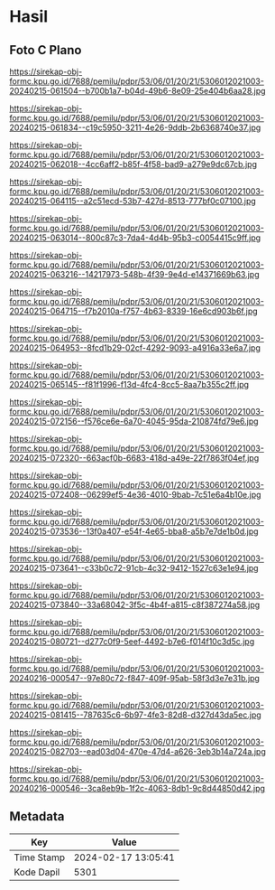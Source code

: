 # Hasil

## Foto C Plano

https://sirekap-obj-formc.kpu.go.id/7688/pemilu/pdpr/53/06/01/20/21/5306012021003-20240215-061504--b700b1a7-b04d-49b6-8e09-25e404b6aa28.jpg

https://sirekap-obj-formc.kpu.go.id/7688/pemilu/pdpr/53/06/01/20/21/5306012021003-20240215-061834--c19c5950-3211-4e26-9ddb-2b6368740e37.jpg

https://sirekap-obj-formc.kpu.go.id/7688/pemilu/pdpr/53/06/01/20/21/5306012021003-20240215-062018--4cc6aff2-b85f-4f58-bad9-a279e9dc67cb.jpg

https://sirekap-obj-formc.kpu.go.id/7688/pemilu/pdpr/53/06/01/20/21/5306012021003-20240215-064115--a2c51ecd-53b7-427d-8513-777bf0c07100.jpg

https://sirekap-obj-formc.kpu.go.id/7688/pemilu/pdpr/53/06/01/20/21/5306012021003-20240215-063014--800c87c3-7da4-4d4b-95b3-c0054415c9ff.jpg

https://sirekap-obj-formc.kpu.go.id/7688/pemilu/pdpr/53/06/01/20/21/5306012021003-20240215-063216--14217973-548b-4f39-9e4d-e14371669b63.jpg

https://sirekap-obj-formc.kpu.go.id/7688/pemilu/pdpr/53/06/01/20/21/5306012021003-20240215-064715--f7b2010a-f757-4b63-8339-16e6cd903b6f.jpg

https://sirekap-obj-formc.kpu.go.id/7688/pemilu/pdpr/53/06/01/20/21/5306012021003-20240215-064953--8fcd1b29-02cf-4292-9093-a4916a33e6a7.jpg

https://sirekap-obj-formc.kpu.go.id/7688/pemilu/pdpr/53/06/01/20/21/5306012021003-20240215-065145--f81f1996-f13d-4fc4-8cc5-8aa7b355c2ff.jpg

https://sirekap-obj-formc.kpu.go.id/7688/pemilu/pdpr/53/06/01/20/21/5306012021003-20240215-072156--f576ce6e-6a70-4045-95da-210874fd79e6.jpg

https://sirekap-obj-formc.kpu.go.id/7688/pemilu/pdpr/53/06/01/20/21/5306012021003-20240215-072320--663acf0b-6683-418d-a49e-22f7863f04ef.jpg

https://sirekap-obj-formc.kpu.go.id/7688/pemilu/pdpr/53/06/01/20/21/5306012021003-20240215-072408--06299ef5-4e36-4010-9bab-7c51e6a4b10e.jpg

https://sirekap-obj-formc.kpu.go.id/7688/pemilu/pdpr/53/06/01/20/21/5306012021003-20240215-073536--13f0a407-e54f-4e65-bba8-a5b7e7de1b0d.jpg

https://sirekap-obj-formc.kpu.go.id/7688/pemilu/pdpr/53/06/01/20/21/5306012021003-20240215-073641--c33b0c72-91cb-4c32-9412-1527c63e1e94.jpg

https://sirekap-obj-formc.kpu.go.id/7688/pemilu/pdpr/53/06/01/20/21/5306012021003-20240215-073840--33a68042-3f5c-4b4f-a815-c8f387274a58.jpg

https://sirekap-obj-formc.kpu.go.id/7688/pemilu/pdpr/53/06/01/20/21/5306012021003-20240215-080721--d277c0f9-5eef-4492-b7e6-f014f10c3d5c.jpg

https://sirekap-obj-formc.kpu.go.id/7688/pemilu/pdpr/53/06/01/20/21/5306012021003-20240216-000547--97e80c72-f847-409f-95ab-58f3d3e7e31b.jpg

https://sirekap-obj-formc.kpu.go.id/7688/pemilu/pdpr/53/06/01/20/21/5306012021003-20240215-081415--787635c6-6b97-4fe3-82d8-d327d43da5ec.jpg

https://sirekap-obj-formc.kpu.go.id/7688/pemilu/pdpr/53/06/01/20/21/5306012021003-20240215-082703--ead03d04-470e-47d4-a626-3eb3b14a724a.jpg

https://sirekap-obj-formc.kpu.go.id/7688/pemilu/pdpr/53/06/01/20/21/5306012021003-20240216-000546--3ca8eb9b-1f2c-4063-8db1-9c8d44850d42.jpg


## Metadata

| Key        | Value               |
| ---------- | ------------------- |
| Time Stamp | 2024-02-17 13:05:41 |
| Kode Dapil | 5301                |



